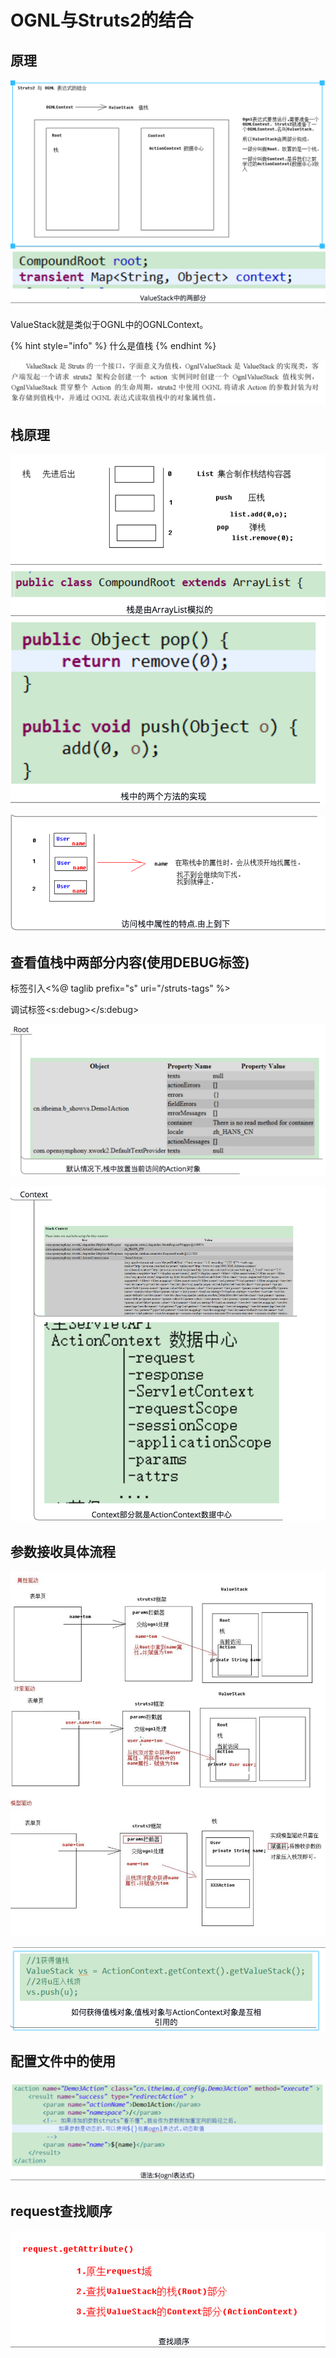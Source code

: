 # OGNL与Struts2的结合

## 原理

![](../../../.gitbook/assets/image%20%2815%29.png)

ValueStack就是类似于OGNL中的OGNLContext。

{% hint style="info" %}
什么是值栈
{% endhint %}

![](../../../.gitbook/assets/image%20%28134%29.png)



## 栈原理

![](../../../.gitbook/assets/image.png)

![](../../../.gitbook/assets/image%20%2833%29.png)

## 查看值栈中两部分内容\(使用DEBUG标签\)

标签引入&lt;%@ taglib prefix="s" uri="/struts-tags" %&gt;

调试标签&lt;s:debug&gt;&lt;/s:debug&gt;

![](../../../.gitbook/assets/image%20%2861%29.png)

![](../../../.gitbook/assets/image%20%2881%29.png)

## 参数接收具体流程

![](../../../.gitbook/assets/image%20%288%29.png)

![](../../../.gitbook/assets/image%20%2850%29.png)

## 配置文件中的使用

![](../../../.gitbook/assets/image%20%2812%29.png)

## request查找顺序

![](../../../.gitbook/assets/image%20%2841%29.png)

